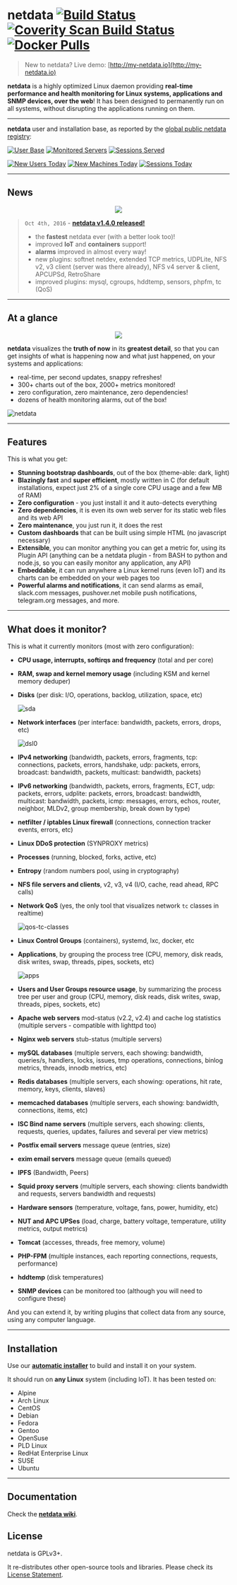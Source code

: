 # netdata [![Build Status](https://travis-ci.org/firehol/netdata.svg?branch=master)](https://travis-ci.org/firehol/netdata) [![Coverity Scan Build Status](https://scan.coverity.com/projects/9140/badge.svg)](https://scan.coverity.com/projects/firehol-netdata) [![Docker Pulls](https://img.shields.io/docker/pulls/titpetric/netdata.svg)](https://hub.docker.com/r/titpetric/netdata/)

> New to netdata? Live demo: [http://my-netdata.io](http://my-netdata.io)

**netdata** is a highly optimized Linux daemon providing **real-time performance and health monitoring for Linux systems, applications and SNMP devices, over the web**! It has been designed to permanently run on all systems, without disrupting the applications running on them.

---

**netdata** user and installation base, as reported by the [global public netdata registry](https://github.com/firehol/netdata/wiki/mynetdata-menu-item):

[![User Base](https://registry.my-netdata.io/api/v1/badge.svg?chart=netdata.registry_entries&dimensions=persons&label=user%20base&units=null&value_color=blue&precision=0&v42)](https://registry.my-netdata.io/#menu_netdata_submenu_registry) [![Monitored Servers](https://registry.my-netdata.io/api/v1/badge.svg?chart=netdata.registry_entries&dimensions=machines&label=servers%20monitored&units=null&value_color=orange&precision=0&v42)](https://registry.my-netdata.io/#menu_netdata_submenu_registry) [![Sessions Served](https://registry.my-netdata.io/api/v1/badge.svg?chart=netdata.registry_sessions&label=sessions%20served&units=null&value_color=yellowgreen&precision=0&v42)](https://registry.my-netdata.io/#menu_netdata_submenu_registry)

[![New Users Today](http://registry.my-netdata.io/api/v1/badge.svg?chart=netdata.registry_entries&dimensions=persons&after=-86400&options=unaligned&group=incremental-sum&label=new%20users%20today&units=null&value_color=blue&precision=0&v42)](https://registry.my-netdata.io/#menu_netdata_submenu_registry) [![New Machines Today](https://registry.my-netdata.io/api/v1/badge.svg?chart=netdata.registry_entries&dimensions=machines&group=incremental-sum&after=-86400&options=unaligned&label=servers%20added%20today&units=null&value_color=orange&precision=0&v42)](https://registry.my-netdata.io/#menu_netdata_submenu_registry) [![Sessions Today](https://registry.my-netdata.io/api/v1/badge.svg?chart=netdata.registry_sessions&after=-86400&group=incremental-sum&options=unaligned&label=sessions%20served%20today&units=null&value_color=yellowgreen&precision=0&v42)](https://registry.my-netdata.io/#menu_netdata_submenu_registry)

---

## News

<p align="center">
<a href="https://octoverse.github.com/" target="_blank"><img src="https://cloud.githubusercontent.com/assets/2662304/18795170/ec321f32-81cb-11e6-92a8-d03492f0b00d.png"/></a>
</p>

> `Oct 4th, 2016` - **[netdata v1.4.0 released!](https://github.com/firehol/netdata/releases)**
>
> - the **fastest** netdata ever (with a better look too)!
> - improved **IoT** and **containers** support!
> - **alarms** improved in almost every way!
> - new plugins:  softnet netdev, extended TCP metrics, UDPLite, NFS v2, v3 client (server was there already), NFS v4 server & client, APCUPSd, RetroShare
> - improved plugins: mysql, cgroups, hddtemp, sensors, phpfm, tc (QoS)

---

## At a glance

<p align="center">
<img src="https://cloud.githubusercontent.com/assets/2662304/19168687/f6a567be-8c19-11e6-8561-ce8d589e8346.gif"/>
</p>

**netdata** visualizes the **truth of now** in its **greatest detail**, so that you can get insights of what is happening now and what just happened, on your systems and applications:

 - real-time, per second updates, snappy refreshes!
 - 300+ charts out of the box, 2000+ metrics monitored!
 - zero configuration, zero maintenance, zero dependencies!
 - dozens of health monitoring alarms, out of the box!

![netdata](https://cloud.githubusercontent.com/assets/2662304/14092712/93b039ea-f551-11e5-822c-beadbf2b2a2e.gif)

---

## Features

This is what you get:

- **Stunning bootstrap dashboards**, out of the box (theme-able: dark, light)
- **Blazingly fast** and **super efficient**, mostly written in C (for default installations, expect just 2% of a single core CPU usage and a few MB of RAM)
- **Zero configuration** - you just install it and it auto-detects everything
- **Zero dependencies**, it is even its own web server for its static web files and its web API
- **Zero maintenance**, you just run it, it does the rest
- **Custom dashboards** that can be built using simple HTML (no javascript necessary)
- **Extensible**, you can monitor anything you can get a metric for, using its Plugin API (anything can be a netdata plugin - from BASH to python and node.js, so you can easily monitor any application, any API)
- **Embeddable**, it can run anywhere a Linux kernel runs (even IoT) and its charts can be embedded on your web pages too
- **Powerful alarms and notifications**, it can send alarms as email, slack.com messages, pushover.net mobile push notifications, telegram.org messages, and more.

---

## What does it monitor?

This is what it currently monitors (most with zero configuration):

- **CPU usage, interrupts, softirqs and frequency** (total and per core)

- **RAM, swap and kernel memory usage** (including KSM and kernel memory deduper)

- **Disks** (per disk: I/O, operations, backlog, utilization, space, etc)

   ![sda](https://cloud.githubusercontent.com/assets/2662304/14093195/c882bbf4-f554-11e5-8863-1788d643d2c0.gif)

- **Network interfaces** (per interface: bandwidth, packets, errors, drops, etc)

   ![dsl0](https://cloud.githubusercontent.com/assets/2662304/14093128/4d566494-f554-11e5-8ee4-5392e0ac51f0.gif)

- **IPv4 networking** (bandwidth, packets, errors, fragments, tcp: connections, packets, errors, handshake, udp: packets, errors, broadcast: bandwidth, packets, multicast: bandwidth, packets)

- **IPv6 networking** (bandwidth, packets, errors, fragments, ECT, udp: packets, errors, udplite: packets, errors, broadcast: bandwidth, multicast: bandwidth, packets, icmp: messages, errors, echos, router, neighbor, MLDv2, group membership, break down by type)

- **netfilter / iptables Linux firewall** (connections, connection tracker events, errors, etc)

- **Linux DDoS protection** (SYNPROXY metrics)

- **Processes** (running, blocked, forks, active, etc)

- **Entropy** (random numbers pool, using in cryptography)

- **NFS file servers and clients**, v2, v3, v4 (I/O, cache, read ahead, RPC calls)

- **Network QoS** (yes, the only tool that visualizes network `tc` classes in realtime)

   ![qos-tc-classes](https://cloud.githubusercontent.com/assets/2662304/14093004/68966020-f553-11e5-98fe-ffee2086fafd.gif)

- **Linux Control Groups** (containers), systemd, lxc, docker, etc

- **Applications**, by grouping the process tree (CPU, memory, disk reads, disk writes, swap, threads, pipes, sockets, etc)

   ![apps](https://cloud.githubusercontent.com/assets/2662304/14093565/67c4002c-f557-11e5-86bd-0154f5135def.gif)

- **Users and User Groups resource usage**, by summarizing the process tree per user and group (CPU, memory, disk reads, disk writes, swap, threads, pipes, sockets, etc)

- **Apache web servers** mod-status (v2.2, v2.4) and cache log statistics (multiple servers - compatible with lighttpd too)

- **Nginx web servers** stub-status (multiple servers)

- **mySQL databases** (multiple servers, each showing: bandwidth, queries/s, handlers, locks, issues, tmp operations, connections, binlog metrics, threads, innodb metrics, etc)

- **Redis databases** (multiple servers, each showing: operations, hit rate, memory, keys, clients, slaves)

- **memcached databases** (multiple servers, each showing: bandwidth, connections, items, etc)

- **ISC Bind name servers** (multiple servers, each showing: clients, requests, queries, updates, failures and several per view metrics)

- **Postfix email servers** message queue (entries, size)

- **exim email servers** message queue (emails queued)

- **IPFS** (Bandwidth, Peers)

- **Squid proxy servers** (multiple servers, each showing: clients bandwidth and requests, servers bandwidth and requests)

- **Hardware sensors** (temperature, voltage, fans, power, humidity, etc)

- **NUT and APC UPSes** (load, charge, battery voltage, temperature, utility metrics, output metrics)

- **Tomcat** (accesses, threads, free memory, volume)

- **PHP-FPM** (multiple instances, each reporting connections, requests, performance)

- **hddtemp** (disk temperatures)

- **SNMP devices** can be monitored too (although you will need to configure these)

And you can extend it, by writing plugins that collect data from any source, using any computer language.

---

## Installation

Use our **[automatic installer](https://github.com/firehol/netdata/wiki/Installation)** to build and install it on your system.

It should run on **any Linux** system (including IoT). It has been tested on:

- Alpine
- Arch Linux
- CentOS
- Debian
- Fedora
- Gentoo
- OpenSuse
- PLD Linux
- RedHat Enterprise Linux
- SUSE
- Ubuntu

---

## Documentation

Check the **[netdata wiki](https://github.com/firehol/netdata/wiki)**.

## License

netdata is GPLv3+.

It re-distributes other open-source tools and libraries. Please check its [License Statement](https://github.com/firehol/netdata/blob/master/LICENSE.md).
